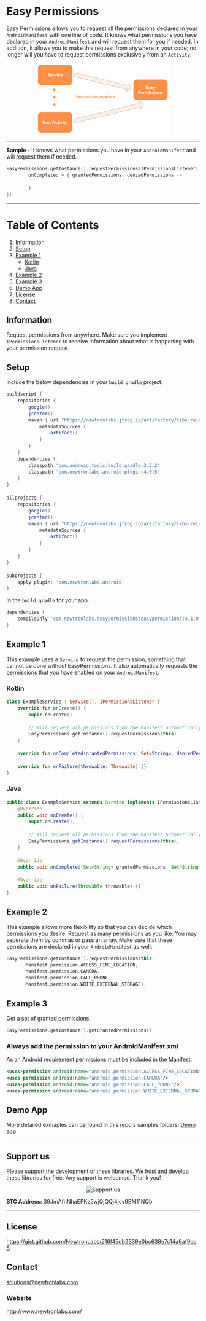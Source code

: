 # Easy Permissions

Easy Permissions allows you to request all the permissions declared in your `AndroidManifest` with one line of code. It knows what permissions you have declared in your `AndroidManifest` and will request them for you if needed. In addition, it allows you to make this request from anywhere in your code; no longer will you have to request permissions exclusively from an `Activity`.

<p align="center">
  <img src="Sample-Diagram.png" width="350" title="Sample use case" alt="Easy Permissions">
</p>

---

**Sample** - It knows what permissions you have in your `AndroidManifest` and will request them if needed.
```kotlin
EasyPermissions.getInstance().requestPermissions(IPermissionsListener(
        onCompleted = { grantedPermissions, deniedPermissions ->

        }
))
```

---

# Table of Contents
1. [Information](#information)
2. [Setup](#setup)
3. [Example 1](#example-1)
   * [Kotlin](#kotlin)
   * [Java](#java)
4. [Example 2](#example-2)
5. [Example 3](#example-3)
6. [Demo App](#demo-app)
7. [License](#license)
8. [Contact](#contact)


## Information
Request permissions from anywhere. Make sure you implement `IPermissionsListener` to receive information about what is happening with your permission request.

## Setup
Include the below dependencies in your `build.gradle` project.

```gradle
buildscript {
    repositories {
        google()
        jcenter()
        maven { url "https://newtronlabs.jfrog.io/artifactory/libs-release-local"
            metadataSources {
                artifact()
            }
        }
    }
    dependencies {
        classpath 'com.android.tools.build:gradle:3.5.2'
        classpath 'com.newtronlabs.android:plugin:4.0.5'
    }
}

allprojects {
    repositories {
        google()
        jcenter()
        maven { url "https://newtronlabs.jfrog.io/artifactory/libs-release-local"
            metadataSources {
                artifact()
            }
        }
    }
}

subprojects {
    apply plugin: 'com.newtronlabs.android'
}
```

In the `build.gradle` for your app.

```gradle
dependencies {
    compileOnly 'com.newtronlabs.easypermissions:easypermissions:4.1.0-beta01'
}
```

## Example 1 
This example uses a `Service` to request the permission, something that cannot be done without EasyPermissions. It also automatically requests the permissions that you have enabled on your `AndroidManifest`.


### Kotlin
```kotlin
class ExampleService : Service(), IPermissionsListener {
    override fun onCreate() {
        super.onCreate()

        // Will request all permissions from the Manifest automatically.
        EasyPermissions.getInstance().requestPermissions(this)
    }

    override fun onCompleted(grantedPermissions: Set<String>, deniedPermissions: Set<String>) {}

    override fun onFailure(throwable: Throwable) {}
}
```

### Java
```java
public class ExampleService extends Service implements IPermissionsListener {
    @Override
    public void onCreate() {
        super.onCreate();
        
        // Will request all permissions from the Manifest automatically.
        EasyPermissions.getInstance().requestPermissions(this);
    }

    @Override
    public void onCompleted(Set<String> grantedPermissions, Set<String> deniedPermissions) {}

    @Override
    public void onFailure(Throwable throwable) {}
}
```

## Example 2
This example allows more flexibility so that you can decide which permissions you desire. Request as many permissions as you like. You may seperate them by commas or pass an array. Make sure that these permissions are declared in your `AndroidManifest` as well.

```kotlin
EasyPermissions.getInstance().requestPermissions(this,
       Manifest.permission.ACCESS_FINE_LOCATION,
       Manifest.permission.CAMERA,
       Manifest.permission.CALL_PHONE,
       Manifest.permission.WRITE_EXTERNAL_STORAGE);
```

## Example 3
Get a set of granted permissions.

```kotlin
EasyPermissions.getInstance().getGrantedPermissions()
```

### Always add the permission to your AndroidManifest.xml

As an Android requirement permissions must be included in the Manifest.

```xml
<uses-permission android:name="android.permission.ACCESS_FINE_LOCATION"/>
<uses-permission android:name="android.permission.CAMERA"/>
<uses-permission android:name="android.permission.CALL_PHONE"/>
<uses-permission android:name="android.permission.WRITE_EXTERNAL_STORAGE"/>
 ```

## Demo App
More detailed exmaples can be found in this repo's samples folders: [Demo app](/Sample)

---

## Support us
Please support the development of these libraries. We host and develop these libraries for free. Any support is welcomed. Thank you!

<p align="center">
  <img src="https://drive.google.com/uc?id=1rbY8qjxvWU8GQgaqDrOY4-fYOWobQKk3" width="200" height="200" title="Sample use case" alt="Support us">
</p>

**BTC Address:** 39JmAfnNhaEPKz5wjQjQQj4jcv9BM11NQb

---

## License
https://gist.github.com/NewtronLabs/216f45db2339e0bc638e7c14a6af9cc8

## Contact
solutions@newtronlabs.com

### Website
http://www.newtronlabs.com/

